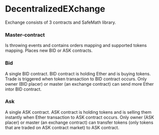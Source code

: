 # DecentralizedEXchange

Exchange consists of 3 contracts and SafeMath library.

### Master-contract
Is throwing events and contains orders mapping and supported tokens mapping.
Places new BID or ASK contracts.

### Bid
A single BID contract.
BID contract is holding Ether and is buying tokens.
Trade is triggered when token transaction to BID contract occurs.
Only owner (BID placer) or master (an exchange contract) can send more Ether intor BID contract.

### Ask
A single ASK contract.
ASK contract is holding tokens and is selling them instantly when Ether transaction to ASK contract occurs.
Only owner (ASK placer) or master (an exchange contract) can transfer tokens (only tokens that are traded on ASK contract market) to ASK contract.
